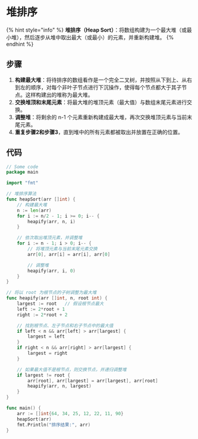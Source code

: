 # 堆排序

{% hint style="info" %}
**堆排序（Heap Sort）**：将数组构建为一个最大堆（或最小堆），然后逐步从堆中取出最大（或最小）的元素，并重新构建堆。
{% endhint %}

## 步骤

1. **构建最大堆**：将待排序的数组看作是一个完全二叉树，并按照从下到上、从右到左的顺序，对每个非叶子节点进行下沉操作，使得每个节点都大于其子节点。这样构建出的堆称为最大堆。
2. **交换堆顶和末尾元素**：将最大堆的堆顶元素（最大值）与数组末尾元素进行交换。
3. **调整堆**：将剩余的 n-1 个元素重新构建成最大堆，再次交换堆顶元素与当前末尾元素。
4. **重复步骤2和步骤3**，直到堆中的所有元素都被取出并放置在正确的位置。

## 代码

```go
// Some code
package main

import "fmt"

// 堆排序算法
func heapSort(arr []int) {
	// 构建最大堆
	n := len(arr)
	for i := n/2 - 1; i >= 0; i-- {
		heapify(arr, n, i)
	}

	// 依次取出堆顶元素，并调整堆
	for i := n - 1; i > 0; i-- {
		// 将堆顶元素与当前末尾元素交换
		arr[0], arr[i] = arr[i], arr[0]

		// 调整堆
		heapify(arr, i, 0)
	}
}

// 将以 root 为根节点的子树调整为最大堆
func heapify(arr []int, n, root int) {
	largest := root   // 假设根节点最大
	left := 2*root + 1
	right := 2*root + 2

	// 找到根节点、左子节点和右子节点中的最大值
	if left < n && arr[left] > arr[largest] {
		largest = left
	}
	if right < n && arr[right] > arr[largest] {
		largest = right
	}

	// 如果最大值不是根节点，则交换节点，并递归调整堆
	if largest != root {
		arr[root], arr[largest] = arr[largest], arr[root]
		heapify(arr, n, largest)
	}
}

func main() {
	arr := []int{64, 34, 25, 12, 22, 11, 90}
	heapSort(arr)
	fmt.Println("排序结果:", arr)
}
```
